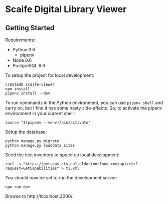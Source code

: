 # Scaife Digital Library Viewer

## Getting Started

Requirements:

* Python 3.6
  * pipenv
* Node 8.6
* PostgreSQL 9.6

To setup the project for local development:


    createdb scaife-viewer
    npm install
    pipenv install --dev

To run commands in the Python environment, you can use `pipenv shell` and carry on, but I find it has some nasty side-affects. So, to activate the pipenv environment in your current shell:

    source "$(pipenv --venv)/bin/activate"

Setup the database:

    python manage.py migrate
    python manage.py loaddata sites

Seed the text inventory to speed up local development:

    curl -s "https://perseus-cts.eu1.eldarioncloud.com/api/cts?request=GetCapabilities" > ti.xml

You should now be set to run the development server:

    npm run dev

Browse to http://localhost:3000/.
